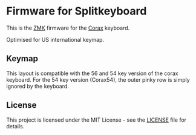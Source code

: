 # Firmware for Splitkeyboard

This is the [ZMK](https://zmk.dev/) firmware for the [Corax](https://github.com/dnlbauer/corax-keyboard) keyboard.

Optimised for US international keymap.

## Keymap

This layout is compatible with the 56 and 54 key version of the corax keyboard.
For the 54 key version (Corax54), the outer pinky row is simply ignored by the keyboard.

## License

This project is licensed under the MIT License - see the [LICENSE](LICENSE) file for details.
